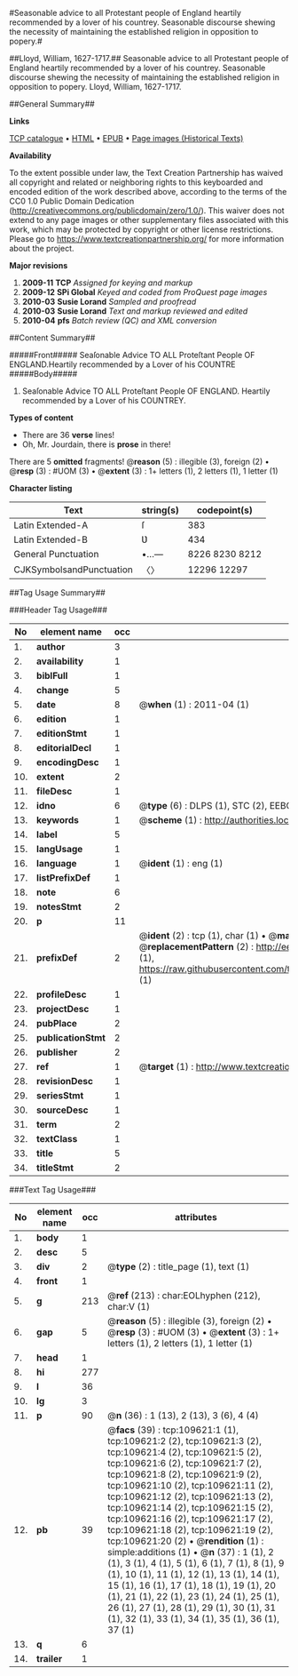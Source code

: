#Seasonable advice to all Protestant people of England heartily recommended by a lover of his countrey. Seasonable discourse shewing the necessity of maintaining the established religion in opposition to popery.#

##Lloyd, William, 1627-1717.##
Seasonable advice to all Protestant people of England heartily recommended by a lover of his countrey.
Seasonable discourse shewing the necessity of maintaining the established religion in opposition to popery.
Lloyd, William, 1627-1717.

##General Summary##

**Links**

[TCP catalogue](http://www.ota.ox.ac.uk/tcp/)  • 
[HTML](http://tei.it.ox.ac.uk/tcp/Texts-HTML/free/A48/A48828.html)  • 
[EPUB](http://tei.it.ox.ac.uk/tcp/Texts-EPUB/free/A48/A48828.epub) • 
[Page images (Historical Texts)](https://historicaltexts.jisc.ac.uk/eebo-24024588e)

**Availability**

To the extent possible under law, the Text Creation Partnership has waived all copyright and related or neighboring rights to this keyboarded and encoded edition of the work described above, according to the terms of the CC0 1.0 Public Domain Dedication (http://creativecommons.org/publicdomain/zero/1.0/). This waiver does not extend to any page images or other supplementary files associated with this work, which may be protected by copyright or other license restrictions. Please go to https://www.textcreationpartnership.org/ for more information about the project.

**Major revisions**

1. __2009-11__ __TCP__ *Assigned for keying and markup*
1. __2009-12__ __SPi Global__ *Keyed and coded from ProQuest page images*
1. __2010-03__ __Susie Lorand__ *Sampled and proofread*
1. __2010-03__ __Susie Lorand__ *Text and markup reviewed and edited*
1. __2010-04__ __pfs__ *Batch review (QC) and XML conversion*

##Content Summary##

#####Front#####
Seaſonable Advice TO ALL Proteſtant People OF ENGLAND.Heartily recommended by a Lover of his COUNTRE
#####Body#####

1. Seaſonable Advice TO ALL Proteſtant People OF ENGLAND. Heartily recommended by a Lover of his COUNTREY.

**Types of content**

  * There are 36 **verse** lines!
  * Oh, Mr. Jourdain, there is **prose** in there!

There are 5 **omitted** fragments! 
 @__reason__ (5) : illegible (3), foreign (2)  •  @__resp__ (3) : #UOM (3)  •  @__extent__ (3) : 1+ letters (1), 2 letters (1), 1 letter (1)

**Character listing**


|Text|string(s)|codepoint(s)|
|---|---|---|
|Latin Extended-A|ſ|383|
|Latin Extended-B|Ʋ|434|
|General Punctuation|•…—|8226 8230 8212|
|CJKSymbolsandPunctuation|〈〉|12296 12297|

##Tag Usage Summary##

###Header Tag Usage###

|No|element name|occ|attributes|
|---|---|---|---|
|1.|__author__|3||
|2.|__availability__|1||
|3.|__biblFull__|1||
|4.|__change__|5||
|5.|__date__|8| @__when__ (1) : 2011-04 (1)|
|6.|__edition__|1||
|7.|__editionStmt__|1||
|8.|__editorialDecl__|1||
|9.|__encodingDesc__|1||
|10.|__extent__|2||
|11.|__fileDesc__|1||
|12.|__idno__|6| @__type__ (6) : DLPS (1), STC (2), EEBO-CITATION (1), OCLC (1), VID (1)|
|13.|__keywords__|1| @__scheme__ (1) : http://authorities.loc.gov/ (1)|
|14.|__label__|5||
|15.|__langUsage__|1||
|16.|__language__|1| @__ident__ (1) : eng (1)|
|17.|__listPrefixDef__|1||
|18.|__note__|6||
|19.|__notesStmt__|2||
|20.|__p__|11||
|21.|__prefixDef__|2| @__ident__ (2) : tcp (1), char (1)  •  @__matchPattern__ (2) : ([0-9\-]+):([0-9IVX]+) (1), (.+) (1)  •  @__replacementPattern__ (2) : http://eebo.chadwyck.com/downloadtiff?vid=$1&page=$2 (1), https://raw.githubusercontent.com/textcreationpartnership/Texts/master/tcpchars.xml#$1 (1)|
|22.|__profileDesc__|1||
|23.|__projectDesc__|1||
|24.|__pubPlace__|2||
|25.|__publicationStmt__|2||
|26.|__publisher__|2||
|27.|__ref__|1| @__target__ (1) : http://www.textcreationpartnership.org/docs/. (1)|
|28.|__revisionDesc__|1||
|29.|__seriesStmt__|1||
|30.|__sourceDesc__|1||
|31.|__term__|2||
|32.|__textClass__|1||
|33.|__title__|5||
|34.|__titleStmt__|2||


###Text Tag Usage###

|No|element name|occ|attributes|
|---|---|---|---|
|1.|__body__|1||
|2.|__desc__|5||
|3.|__div__|2| @__type__ (2) : title_page (1), text (1)|
|4.|__front__|1||
|5.|__g__|213| @__ref__ (213) : char:EOLhyphen (212), char:V (1)|
|6.|__gap__|5| @__reason__ (5) : illegible (3), foreign (2)  •  @__resp__ (3) : #UOM (3)  •  @__extent__ (3) : 1+ letters (1), 2 letters (1), 1 letter (1)|
|7.|__head__|1||
|8.|__hi__|277||
|9.|__l__|36||
|10.|__lg__|3||
|11.|__p__|90| @__n__ (36) : 1 (13), 2 (13), 3 (6), 4 (4)|
|12.|__pb__|39| @__facs__ (39) : tcp:109621:1 (1), tcp:109621:2 (2), tcp:109621:3 (2), tcp:109621:4 (2), tcp:109621:5 (2), tcp:109621:6 (2), tcp:109621:7 (2), tcp:109621:8 (2), tcp:109621:9 (2), tcp:109621:10 (2), tcp:109621:11 (2), tcp:109621:12 (2), tcp:109621:13 (2), tcp:109621:14 (2), tcp:109621:15 (2), tcp:109621:16 (2), tcp:109621:17 (2), tcp:109621:18 (2), tcp:109621:19 (2), tcp:109621:20 (2)  •  @__rendition__ (1) : simple:additions (1)  •  @__n__ (37) : 1 (1), 2 (1), 3 (1), 4 (1), 5 (1), 6 (1), 7 (1), 8 (1), 9 (1), 10 (1), 11 (1), 12 (1), 13 (1), 14 (1), 15 (1), 16 (1), 17 (1), 18 (1), 19 (1), 20 (1), 21 (1), 22 (1), 23 (1), 24 (1), 25 (1), 26 (1), 27 (1), 28 (1), 29 (1), 30 (1), 31 (1), 32 (1), 33 (1), 34 (1), 35 (1), 36 (1), 37 (1)|
|13.|__q__|6||
|14.|__trailer__|1||
